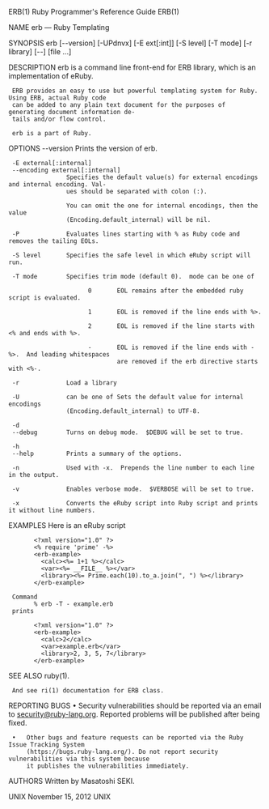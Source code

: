 ERB(1)                             Ruby Programmer's Reference Guide                            ERB(1)

NAME
     erb — Ruby Templating

SYNOPSIS
     erb [--version] [-UPdnvx] [-E ext[:int]] [-S level] [-T mode] [-r library] [--] [file ...]

DESCRIPTION
     erb is a command line front-end for ERB library, which is an implementation of eRuby.

     ERB provides an easy to use but powerful templating system for Ruby.  Using ERB, actual Ruby code
     can be added to any plain text document for the purposes of generating document information de‐
     tails and/or flow control.

     erb is a part of Ruby.

OPTIONS
     --version      Prints the version of erb.

     -E external[:internal]
     --encoding external[:internal]
                    Specifies the default value(s) for external encodings and internal encoding. Val‐
                    ues should be separated with colon (:).

                    You can omit the one for internal encodings, then the value
                    (Encoding.default_internal) will be nil.

     -P             Evaluates lines starting with % as Ruby code and removes the tailing EOLs.

     -S level       Specifies the safe level in which eRuby script will run.

     -T mode        Specifies trim mode (default 0).  mode can be one of

                          0       EOL remains after the embedded ruby script is evaluated.

                          1       EOL is removed if the line ends with %>.

                          2       EOL is removed if the line starts with <% and ends with %>.

                          -       EOL is removed if the line ends with -%>.  And leading whitespaces
                                  are removed if the erb directive starts with <%-.

     -r             Load a library

     -U             can be one of Sets the default value for internal encodings
                    (Encoding.default_internal) to UTF-8.

     -d
     --debug        Turns on debug mode.  $DEBUG will be set to true.

     -h
     --help         Prints a summary of the options.

     -n             Used with -x.  Prepends the line number to each line in the output.

     -v             Enables verbose mode.  $VERBOSE will be set to true.

     -x             Converts the eRuby script into Ruby script and prints it without line numbers.

EXAMPLES
     Here is an eRuby script

           <?xml version="1.0" ?>
           <% require 'prime' -%>
           <erb-example>
             <calc><%= 1+1 %></calc>
             <var><%= __FILE__ %></var>
             <library><%= Prime.each(10).to_a.join(", ") %></library>
           </erb-example>

     Command
           % erb -T - example.erb
     prints

           <?xml version="1.0" ?>
           <erb-example>
             <calc>2</calc>
             <var>example.erb</var>
             <library>2, 3, 5, 7</library>
           </erb-example>

SEE ALSO
     ruby(1).

     And see ri(1) documentation for ERB class.

REPORTING BUGS
     •   Security vulnerabilities should be reported via an email to security@ruby-lang.org.  Reported
         problems will be published after being fixed.

     •   Other bugs and feature requests can be reported via the Ruby Issue Tracking System
         (https://bugs.ruby-lang.org/). Do not report security vulnerabilities via this system because
         it publishes the vulnerabilities immediately.

AUTHORS
     Written by Masatoshi SEKI.

UNIX                                       November 15, 2012                                      UNIX

